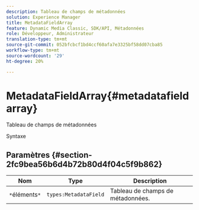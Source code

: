 ```yaml
---
description: Tableau de champs de métadonnées
solution: Experience Manager
title: MetadataFieldArray
feature: Dynamic Media Classic, SDK/API, Métadonnées
role: Développeur, Administrateur
translation-type: tm+mt
source-git-commit: 052bfcbcf1bd4ccf60afa7e3325bf58dd07cba85
workflow-type: tm+mt
source-wordcount: '29'
ht-degree: 20%

---
```



# MetadataFieldArray{#metadatafieldarray}

Tableau de champs de métadonnées

Syntaxe

## Paramètres {#section-2fc9bea56b6d4b72b80d4f04c5f9b862}

| Nom | Type | Description |
|---|---|---|
| `*`éléments`*` | `types:MetadataField` | Tableau de champs de métadonnées. |

